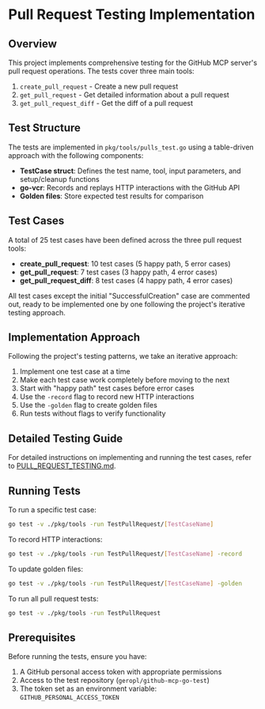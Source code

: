 # Pull Request Testing Implementation

## Overview

This project implements comprehensive testing for the GitHub MCP server's pull request operations. The tests cover three main tools:

1. `create_pull_request` - Create a new pull request
2. `get_pull_request` - Get detailed information about a pull request
3. `get_pull_request_diff` - Get the diff of a pull request

## Test Structure

The tests are implemented in `pkg/tools/pulls_test.go` using a table-driven approach with the following components:

- **TestCase struct**: Defines the test name, tool, input parameters, and setup/cleanup functions
- **go-vcr**: Records and replays HTTP interactions with the GitHub API
- **Golden files**: Store expected test results for comparison

## Test Cases

A total of 25 test cases have been defined across the three pull request tools:

- **create_pull_request**: 10 test cases (5 happy path, 5 error cases)
- **get_pull_request**: 7 test cases (3 happy path, 4 error cases)
- **get_pull_request_diff**: 8 test cases (4 happy path, 4 error cases)

All test cases except the initial "SuccessfulCreation" case are commented out, ready to be implemented one by one following the project's iterative testing approach.

## Implementation Approach

Following the project's testing patterns, we take an iterative approach:

1. Implement one test case at a time
2. Make each test case work completely before moving to the next
3. Start with "happy path" test cases before error cases
4. Use the `-record` flag to record new HTTP interactions
5. Use the `-golden` flag to create golden files
6. Run tests without flags to verify functionality

## Detailed Testing Guide

For detailed instructions on implementing and running the test cases, refer to [PULL_REQUEST_TESTING.md](./PULL_REQUEST_TESTING.md).

## Running Tests

To run a specific test case:

```bash
go test -v ./pkg/tools -run TestPullRequest/[TestCaseName]
```

To record HTTP interactions:

```bash
go test -v ./pkg/tools -run TestPullRequest/[TestCaseName] -record
```

To update golden files:

```bash
go test -v ./pkg/tools -run TestPullRequest/[TestCaseName] -golden
```

To run all pull request tests:

```bash
go test -v ./pkg/tools -run TestPullRequest
```

## Prerequisites

Before running the tests, ensure you have:

1. A GitHub personal access token with appropriate permissions
2. Access to the test repository (`geropl/github-mcp-go-test`)
3. The token set as an environment variable: `GITHUB_PERSONAL_ACCESS_TOKEN`
